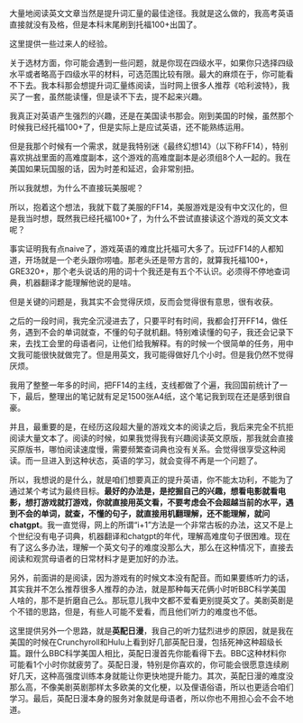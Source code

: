 大量地阅读英文文章当然是提升词汇量的最佳途径。我就是这么做的，我高考英语直接就没有及格，但是本科末尾刷到托福100+出国了。

这里提供一些过来人的经验。

关于选材方面，你可能会遇到一些问题，就是你现在四级水平，如果你只选择四级水平或者略高于四级水平的材料，可选范围比较有限。最大的麻烦在于，你可能看不下去。我本科那会想提升词汇量练阅读，当时网上很多人推荐《哈利波特》，我买了一套，虽然能读懂，但是读不下去，提不起来兴趣。

我真正对英语产生强烈的兴趣，还是在美国读书那会。刚到美国的时候，虽然那个时候我已经托福100+了，但是实际上是应试英语，还不能熟练运用。

但是我那个时候有一个需求，就是我特别迷《最终幻想14》（以下称FF14），特别喜欢挑战里面的高难度副本，这个游戏的高难度副本是必须组8个人一起的。我在美国如果玩国服的话，因为时差和延迟，会非常别扭。

所以我就想，为什么不直接玩美服呢？

所以，抱着这个想法，我就下载了美服的FF14，美服游戏是没有中文汉化的，但是我当时想，既然我已经托福100+了，为什么不尝试直接读这个游戏的英文文本呢？

事实证明我有点naive了，游戏英语的难度比托福可大多了。玩过FF14的人都知道，开场就是一个老头跟你唠嗑。那老头还是带方言的，就算我托福100+，GRE320+，那个老头说话的用的词十个我还是有五个不认识。必须得不停地查词典，机器翻译才能理解他说的是啥。

但是关键的问题是，我其实不会觉得厌烦，反而会觉得很有意思，很有收获。

之后的一段时间，我完全沉浸进去了，只要平时有时间，我都会打开FF14，做任务，遇到不会的单词就查，不懂的句子就机翻。特别难读懂的句子，我还会记录下来，去找工会里的母语者问，让他们给我解释。有的时候一个很简单的任务，用中文我可能很快就做完了。但是用英文，我可能得做好几个小时。但是我仍然不觉得厌烦。

我用了整整一年多的时间，把FF14的主线，支线都做了个遍，我回国前统计了一下，最后，整理出的笔记就有足足1500张A4纸，这个笔记我到现在还是感到很自豪。

并且，最重要的是，在经历这段超大量的游戏文本的阅读之后，我后来完全不抗拒阅读大量文本了。阅读的时候，如果我觉得我有兴趣阅读英文原版，那我就会直接买原版书，哪怕阅读速度慢，需要频繁查词典也没有关系。会觉得很享受这种阅读。而一旦进入到这种状态，英语的学习，就会变得不再是一个问题了。

所以，我想说的是什么，就是咱们想要真正的提升英语，你不能太功利，不能为了通过某个考试为最终目标。**最好的办法是，是挖掘自己的兴趣，想看电影就看电影，想打游戏就打游戏，你就直接用英文看，不要考虑会不会超越当前的水平，遇到不会的单词，就查，不懂的句子，就直接用机翻理解，还不能理解，就问chatgpt**。我一直觉得，网上的所谓“i+1”方法是一个非常古板的办法，这又不是上个世纪没有电子词典，机器翻译和chatgpt的年代，理解高难度句子很困难。现在有了这么多办法，理解一个英文句子的难度没那么大，那么在这种情况下，直接去阅读和观赏母语者的日常材料才是更加好的办法。

另外，前面讲的是阅读，因为游戏有的时候文本没有配音。而如果要练听力的话，其实我并不怎么推荐很多人推荐的办法，就是那种每天花俩小时听BBC科学美国人啥的，那不是折磨自己么。那玩意儿我中文都不爱看更别提英文了。美剧英剧是个不错的思路，但是，有些人可能不爱看，而且他们听力的难度也不低。

这里提供另外一个思路，就是**英配日漫**，我自己的听力猛烈进步的原因，就是我在美国的时候在Crunchyroll和Hulu上看到好几部英配日漫，包括死神这种超级长篇。跟什么BBC科学美国人相比，英配日漫首先你能看得下去。BBC这种材料你可能看1个小时你就疲劳了。英配日漫，特别是你喜欢的，你可能会很愿意连续刷好几天，这种高强度训练本身就能让你更快地提升能力。其次，英配日漫的难度没那么高，不像美剧英剧那样太多欧美的文化梗，以及俚语俗语，所以也更适合咱们学习。最后，英配日漫本身的服务对象就是母语者，所以你也不用担心会不会不地道。
